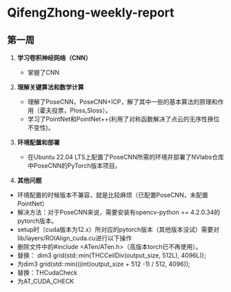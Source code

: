 # QifengZhong-weekly-report
## 第一周

1. **学习卷积神经网络（CNN）**
   - 掌握了CNN
     
2. **理解关键算法和数学计算**
   - 理解了PoseCNN，PoseCNN+ICP，解了其中一些的基本算法的原理和作用（霍夫投票，Ploss,Sloss）。
   - 学习了PointNet和PointNet++(利用了对称函数解决了点云的无序性换位不变性)。

3. **环境配置和部署**
   - 在Ubuntu 22.04 LTS上配置了PoseCNN所需的环境并部署了NVlabs仓库中PoseCNN的PyTorch版本项目。
     
4.  **其他问题**
   - 环境配置的时候版本不兼容，就是比较麻烦（已配置PoseCNN，未配置PointNet）
   - 解决方法：对于PoseCNN来说，需要安装有opencv-python == 4.2.0.34的pytorch版本。
   - setup时（cuda版本为12.x）所对应的pytorch版本（其他版本没试）需要对lib/layers/ROIAlign_cuda.cu进行以下操作
   - 删除文件中的#include <ATen/ATen.h>（高版本torch已不再使用）。
   - 替换： dim3 grid(std::min(THCCeilDiv(output_size, 512L), 4096L));
   - 为dim3 grid(std::min(((int)output_size + 512 -1) / 512, 4096));
   - 替换：THCudaCheck
   - 为AT_CUDA_CHECK
